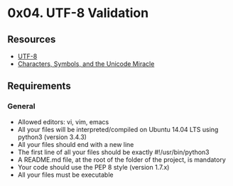 # 0x04. UTF-8 Validation

## Resources

+ [UTF-8](https://en.wikipedia.org/wiki/UTF-8)
+ [Characters, Symbols, and the Unicode Miracle](https://www.youtube.com/watch?v=MijmeoH9LT4)

## Requirements

### General

+ Allowed editors: vi, vim, emacs
+ All your files will be interpreted/compiled on Ubuntu 14.04 LTS using python3 (version 3.4.3)
+ All your files should end with a new line
+ The first line of all your files should be exactly #!/usr/bin/python3
+ A README.md file, at the root of the folder of the project, is mandatory
+ Your code should use the PEP 8 style (version 1.7.x)
+ All your files must be executable